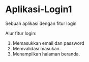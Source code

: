 # Aplikasi-Login1
Sebuah aplikasi dengan fitur login

Alur fitur login:
1. Memasukkan email dan password
2. Memvalidasi masukan.
5. Menampilkan halaman beranda.
